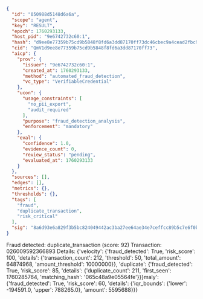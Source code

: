 ```json
{
  "id": "050988d5148d6a6a",
  "scope": "agent",
  "key": "RESULT",
  "epoch": 1760293133,
  "host_pid": "9e6742732c60:1",
  "hash": "d9ee8e77359b75cd9b5848f8fd6a3dd87170ff73dc46cbec9a4cead2fbc9393b",
  "cid": "QmV1d9ee8e77359b75cd9b5848f8fd6a3dd87170ff73",
  "aicp": {
    "prov": {
      "issuer": "9e6742732c60:1",
      "created_at": 1760293133,
      "method": "automated_fraud_detection",
      "vc_type": "VerifiableCredential"
    },
    "ucon": {
      "usage_constraints": [
        "no_pii_export",
        "audit_required"
      ],
      "purpose": "fraud_detection_analysis",
      "enforcement": "mandatory"
    },
    "eval": {
      "confidence": 1.0,
      "evidence_count": 0,
      "review_status": "pending",
      "evaluated_at": 1760293133
    }
  },
  "sources": [],
  "edges": [],
  "metrics": {},
  "thresholds": {},
  "tags": [
    "fraud",
    "duplicate_transaction",
    "risk_critical"
  ],
  "sig": "8a6d93e6a829f3b5bc824049442ac3ba27ee64ae34e7ceffcc89b5c7e6f0b76d"
}
```

Fraud detected: duplicate_transaction (score: 92)
Transaction: 026009592366893
Details: {'velocity': {'fraud_detected': True, 'risk_score': 100, 'details': {'transaction_count': 212, 'threshold': 50, 'total_amount': 64874968, 'amount_threshold': 10000000}}, 'duplicate': {'fraud_detected': True, 'risk_score': 85, 'details': {'duplicate_count': 211, 'first_seen': 1760285764, 'matching_hash': '065c48a9e05564fe'}}}maly': {'fraud_detected': True, 'risk_score': 60, 'details': {'iqr_bounds': {'lower': -194591.0, 'upper': 788265.0}, 'amount': 5595688}}}